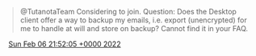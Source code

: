 > @TutanotaTeam Considering to join\. Question: Does the Desktop client offer a way to backup my emails, i\.e\. export \(unencrypted\) for me to handle at will and store on backup? Cannot find it in your FAQ\.

<img src="../../media/tweet.ico" width="12" /> [Sun Feb 06 21:52:05 +0000 2022](https://twitter.com/DromerDenker/status/1490443204050706434)